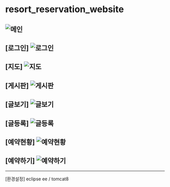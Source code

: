 # resort_reservation_website


![메인](./image/resort_1.PNG)
-----------------------------

[로그인]
![로그인](./image/resort_3.PNG)
-----------------------------

[지도]
![지도](./image/resort_6.PNG)
-----------------------------

[게시판]
![게시판](./image/resort_2.PNG)
-----------------------------

[글보기]
![글보기](./image/resort_4.PNG)
-----------------------------

[글등록]
![글등록](./image/resort_5.PNG)
-----------------------------

[예약현황]
![예약현황](./image/resort_7.PNG)
-----------------------------

[예약하기]
![예약하기](./image/resort_8.PNG)
-----------------------------



-----------------------------
[환경설정]
eclipse ee / tomcat8  

